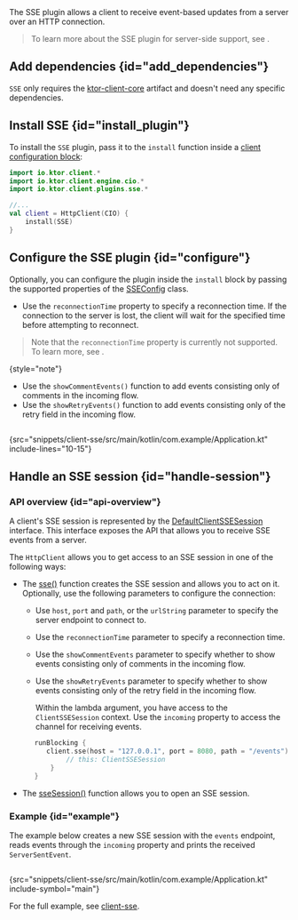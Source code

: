 [//]: # (title: Server-Sent Events)

<show-structure for="chapter" depth="2"/>

<tldr>
<var name="example_name" value="client-sse"/>
<include from="lib.topic" element-id="download_example"/>
</tldr>

<link-summary>
The SSE plugin allows a client to receive event-based updates from a server over an HTTP connection.
</link-summary>

<include from="sse_server.md" element-id="sse-description" />


> To learn more about the SSE plugin for server-side support, see [](sse_server.md).

## Add dependencies {id="add_dependencies"}

`SSE` only requires the [ktor-client-core](client-dependencies.md) artifact and doesn't need any specific dependencies.

## Install SSE {id="install_plugin"}

To install the `SSE` plugin, pass it to the `install` function inside
a [client configuration block](create-client.md#configure-client):

```kotlin
import io.ktor.client.*
import io.ktor.client.engine.cio.*
import io.ktor.client.plugins.sse.*

//...
val client = HttpClient(CIO) {
    install(SSE)
}
```

## Configure the SSE plugin {id="configure"}

[//]: # (TODO: Add link for SSEConfig)
Optionally, you can configure the plugin inside the `install` block by passing the supported properties of
the [SSEConfig]() class.

* Use the `reconnectionTime` property to specify a reconnection time. If the connection to the server is lost, the
  client will wait for the specified time before attempting to reconnect.

> Note that the `reconnectionTime` property is currently not supported.
> To learn more, see [](http-client_engines.md#configure).
>
{style="note"}

* Use the `showCommentEvents()` function to add events consisting only of comments in the incoming flow.
* Use the `showRetryEvents()` function to add events consisting only of the retry field in the incoming flow.

```kotlin
```

{src="snippets/client-sse/src/main/kotlin/com.example/Application.kt" include-lines="10-15"}

## Handle an SSE session {id="handle-session"}

### API overview {id="api-overview"}

[//]: # (TODO: Add API links)

A client's SSE session is represented by the [DefaultClientSSESession]() interface.
This interface exposes the API that allows you to receive SSE events from a server.

The `HttpClient` allows you to get access to an SSE session in one of the following ways:

* The [sse()]() function creates the SSE session and allows you to act on it. Optionally, use the following parameters
  to configure the connection:
    * Use `host`, `port` and `path`, or the `urlString` parameter to specify the server endpoint to
      connect to.
    * Use the `reconnectionTime` parameter to specify a reconnection time.
    * Use the `showCommentEvents` parameter to specify whether to show events consisting only of comments in the
      incoming flow.
    * Use the `showRetryEvents` parameter to specify whether to show events consisting only of the retry field in the
      incoming flow.

      Within the lambda argument, you have access to the `ClientSSESession` context. Use the `incoming` property to
      access the
      channel for receiving events.

  ```kotlin
     runBlocking {
        client.sse(host = "127.0.0.1", port = 8080, path = "/events") {
             // this: ClientSSESession
         }
     }
  ```

* The [sseSession()]() function allows you to open an SSE session.

### Example {id="example"}

The example below creates a new SSE session with the `events` endpoint,
reads events through the `incoming` property and prints the received `ServerSentEvent`.

```kotlin
```

{src="snippets/client-sse/src/main/kotlin/com.example/Application.kt" include-symbol="main"}

For the full example,
see [client-sse](https://github.com/ktorio/ktor-documentation/tree/%ktor_version%/codeSnippets/snippets/client-sse).

